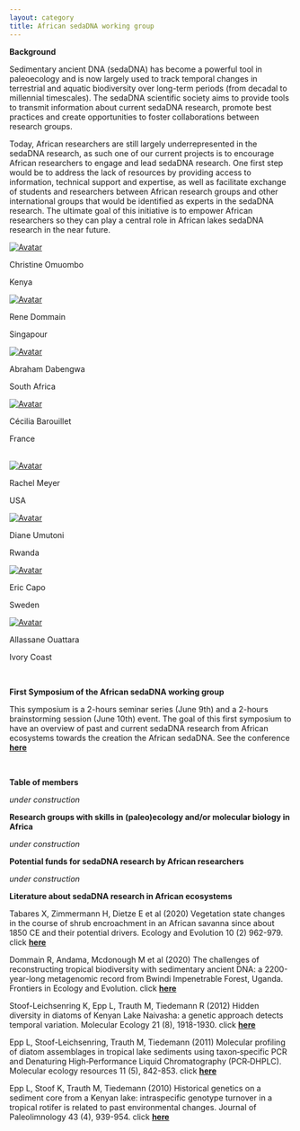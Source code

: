 ```yaml
---
layout: category
title: African sedaDNA working group
---
```


<div class="intro">
<p><b> Background</b></p>
<p>Sedimentary ancient DNA (sedaDNA) has become a powerful tool in paleoecology and is now largely used to track temporal changes in terrestrial and aquatic biodiversity over long-term periods (from decadal to millennial  timescales). The sedaDNA scientific society aims to provide tools to transmit information about current sedaDNA research, promote best practices and create opportunities to foster collaborations between research groups.</p>
<p>Today, African researchers are still largely underrepresented in the sedaDNA research, as such one of our current projects is to encourage African researchers to engage and lead sedaDNA research. One first step would be to address the lack of resources by providing access to information, technical support and expertise, as well as facilitate exchange of students and researchers between African research groups and other international groups that would be identified as experts in the sedaDNA research. The ultimate goal of this initiative is to empower African researchers so they can play a central role in African lakes sedaDNA research in the near future.</p>

<div class="avatar">

<div class ="member">
<div class="square"><a href="https://sites.google.com/uonbi.ac.ke/omuombo/home" target="_blank"><img src="{{ "/category/members/Tina_Omuombo.jpg" | relative_url }}" alt="Avatar" /></a></div>
<p>Christine Omuombo</p>
<p>Kenya</p>
</div>

<div class ="member">
<div class="square"><a href="https://scholar.google.de/citations?user=xx3i6sIAAAAJ&hl=en" target="_blank"><img src="{{ "/category/members/Rene_Dommain.jpg" | relative_url }}" alt="Avatar" /></a></div>
<p>Rene Dommain</p>
<p>Singapour</p>
<p></p>
</div>

<div class ="member">
<div class="square"><a href="https://www.researchgate.net/profile/Abraham-Dabengwa" target="_blank"><img src="{{ "/category/members/Abraham_Dabengwa.jpg" | relative_url }}" alt="Avatar" /></a></div>
<p>Abraham Dabengwa</p>
<p>South Africa</p>
</div>
  
<div class ="member">
<div class="square"><a href="https://www.researchgate.net/profile/Cecilia-Barouillet" target="_blank"><img src="{{ "/assets/board-members/Cecilia2.jpg" | relative_url }}" alt="Avatar" /></a></div>
<p>Cécilia Barouillet</p>
<p>France</p>
</div>
<br>  
</div>

<div class="avatar">
<div class ="member">
<div class="square"><a href="http://www.ucedna.com" target="_blank"><img src="{{ "/category/members/Rachel_Meyer.jpg" | relative_url }}" alt="Avatar" /></a></div>
<p>Rachel Meyer</p>
<p>USA</p>
</div>

<div class ="member">
<div class="square"><a href="https://www.researchgate.net/profile/Diane-Umutoni" target="_blank"><img src="{{ "/category/members/Diane_Umutoni.jpg" | relative_url }}" alt="Avatar" /></a></div>
<p>Diane Umutoni</p>
<p>Rwanda</p>
<p></p>
</div>

<div class ="member">
<div class="square"><a href="https://ercapo.wixsite.com/sedadna-society/ericcapo" target="_blank"><img src="{{ "/assets/board-members/Eric.png" | relative_url }}" alt="Avatar" /></a></div>
<p>Eric Capo</p>
<p>Sweden</p>
</div>
  
<div class ="member">
<div class="square"><a href="https://www.univ-na.ci/" target="_blank"><img src="{{ "/category/members/Allassane_Ouattara.jpg" | relative_url }}" alt="Avatar" /></a></div>
<p>Allassane Ouattara</p>
<p>Ivory Coast</p>
</div>
<br>  
</div>

<p><b>First Symposium of the African sedaDNA working group</b></p>

<p>This symposium is a 2-hours seminar series (June 9th) and a 2-hours brainstorming session (June 10th) event. The goal of this first symposium to have an overview of past and current sedaDNA research from African ecosystems towards the creation the African sedaDNA. See the conference <a href="https://www.youtube.com/watch?v=17sp_5l928s&feature=emb_title" target="_blank"><b>here</b></a></p>

<br>  
<p><b>Table of members</b></p> 
<i> under construction </i>
<br>  
<p><b>Research groups with skills in (paleo)ecology and/or molecular biology in Africa</b></p>
<i> under construction </i>
<br>   
<p><b>Potential funds for sedaDNA research by African researchers</b></p>
<i> under construction </i>
<br>  
  
<p><b>Literature about sedaDNA research in African ecosystems</b></p>

<p> Tabares X, Zimmermann H, Dietze E et al (2020) Vegetation state changes in the course of shrub encroachment in an African savanna since about 1850 CE and their potential drivers. Ecology and Evolution 10 (2) 962-979. click <a href="https://onlinelibrary.wiley.com/doi/full/10.1002/ece3.5955" target="_blank"><b>here</b></a></p>
    
<p> Dommain R, Andama, Mcdonough M et al (2020) The challenges of reconstructing tropical biodiversity with sedimentary ancient DNA: a 2200-year-long metagenomic record from Bwindi Impenetrable Forest, Uganda. Frontiers in Ecology and Evolution. click <a href="https://www.frontiersin.org/articles/10.3389/fevo.2020.00218/full" target="_blank"><b>here</b></a></p>
  
<p> Stoof-Leichsenring K, Epp L, Trauth M, Tiedemann R (2012) Hidden diversity in diatoms of Kenyan Lake Naivasha: a genetic approach detects temporal variation. Molecular Ecology 21 (8), 1918-1930. click <a href="https://onlinelibrary.wiley.com/doi/abs/10.1111/j.1365-294X.2011.05412.x" target="_blank"><b>here</b></a></p>
  
<p> Epp L, Stoof-Leichsenring, Trauth M, Tiedemann (2011) Molecular profiling of diatom assemblages in tropical lake sediments using taxon‐specific PCR and Denaturing High‐Performance Liquid Chromatography (PCR‐DHPLC). Molecular ecology resources 11 (5), 842-853. click <a href="https://onlinelibrary.wiley.com/doi/abs/10.1111/j.1755-0998.2011.03022.x" target="_blank"><b>here</b></a></p>
  
<p>Epp L, Stoof K, Trauth M, Tiedemann (2010) Historical genetics on a sediment core from a Kenyan lake: intraspecific genotype turnover in a tropical rotifer is related to past environmental changes. Journal of Paleolimnology 43 (4), 939-954. click <a href="https://link.springer.com/article/10.1007/s10933-009-9379-7" target="_blank"><b>here</b></a></p>

</div>
